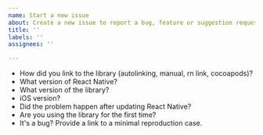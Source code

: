 ```yaml
---
name: Start a new issue
about: Create a new issue to report a bug, feature or suggestion requests.
title: ''
labels: ''
assignees: ''

---
```


- How did you link to the library (autolinking, manual, rn link, cocoapods)?
- What version of React Native?
- What version of the library?
- iOS version?
- Did the problem happen after updating React Native?
- Are you using the library for the first time?
- It's a bug? Provide a link to a minimal reproduction case.
